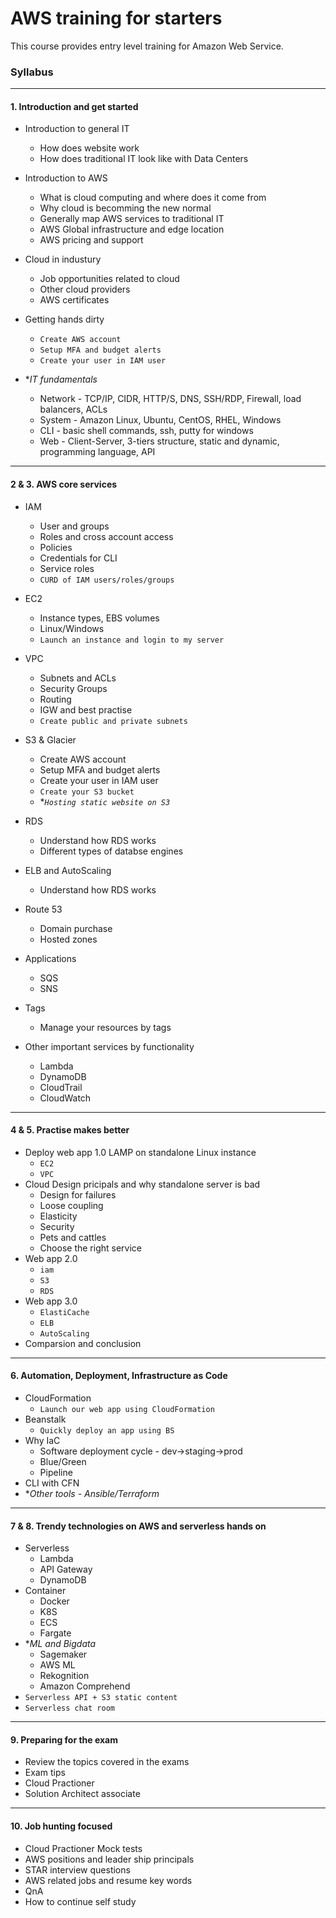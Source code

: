 # AWS training for starters
This course provides entry level training for Amazon Web Service. 

### Syllabus
---
#### 1. Introduction and get started
- Introduction to general IT
  - How does website work
  - How does traditional IT look like with Data Centers
  
- Introduction to AWS
  - What is cloud computing and where does it come from
  - Why cloud is becomming the new normal
  - Generally map AWS services to traditional IT
  - AWS Global infrastructure and edge location
  - AWS pricing and support

- Cloud in industury
  - Job opportunities related to cloud
  - Other cloud providers
  - AWS certificates

- Getting hands dirty
  - ```Create AWS account```
  - ```Setup MFA and budget alerts```
  - ```Create your user in IAM user```

- **IT fundamentals*
  - Network - TCP/IP, CIDR, HTTP/S, DNS, SSH/RDP, Firewall, load balancers, ACLs
  - System - Amazon Linux, Ubuntu, CentOS, RHEL, Windows
  - CLI - basic shell commands, ssh, putty for windows
  - Web - Client-Server, 3-tiers structure, static and dynamic, programming language, API

---
#### 2 & 3. AWS core services
- IAM
  - User and groups
  - Roles and cross account access
  - Policies
  - Credentials for CLI
  - Service roles
  - ```CURD of IAM users/roles/groups```

- EC2
  - Instance types, EBS volumes
  - Linux/Windows
  - ```Launch an instance and login to my server```
  
- VPC
  - Subnets and ACLs
  - Security Groups
  - Routing
  - IGW and best practise
  - ```Create public and private subnets```

- S3 & Glacier
  - Create AWS account
  - Setup MFA and budget alerts
  - Create your user in IAM user
  - ```Create your S3 bucket```
  - **```Hosting static website on S3```*

- RDS
  - Understand how RDS works
  - Different types of databse engines

- ELB and AutoScaling
  - Understand how RDS works

- Route 53
  - Domain purchase
  - Hosted zones

- Applications
  - SQS
  - SNS

- Tags
  - Manage your resources by tags

- Other important services by functionality
  - Lambda
  - DynamoDB
  - CloudTrail
  - CloudWatch

---
#### 4 & 5. Practise makes better
- Deploy web app 1.0 LAMP on standalone Linux instance
  - ```EC2```
  - ```VPC```
- Cloud Design pricipals and why standalone server is bad
  - Design for failures
  - Loose coupling
  - Elasticity
  - Security
  - Pets and cattles
  - Choose the right service
- Web app 2.0
  - ```iam```
  - ```S3```
  - ```RDS```
- Web app 3.0
  - ```ElastiCache```
  - ```ELB```
  - ```AutoScaling```
- Comparsion and conclusion

---
#### 6. Automation, Deployment, Infrastructure as Code
- CloudFormation
  - ```Launch our web app using CloudFormation```
- Beanstalk
  - ```Quickly deploy an app using BS```
- Why IaC
  - Software deployment cycle - dev->staging->prod
  - Blue/Green
  - Pipeline
- CLI with CFN
- **Other tools - Ansible/Terraform*

---
#### 7 & 8. Trendy technologies on AWS and serverless hands on
- Serverless
  - Lambda
  - API Gateway
  - DynamoDB
- Container
  - Docker 
  - K8S
  - ECS
  - Fargate
- **ML and Bigdata*
  - Sagemaker
  - AWS ML
  - Rekognition
  - Amazon Comprehend
- ```Serverless API + S3 static content```
- ```Serverless chat room```

---
#### 9. Preparing for the exam
- Review the topics covered in the exams
- Exam tips
- Cloud Practioner
- Solution Architect associate

---
#### 10. Job hunting focused
- Cloud Practioner Mock tests
- AWS positions and leader ship principals
- STAR interview questions
- AWS related jobs and resume key words
- QnA
- How to continue self study
